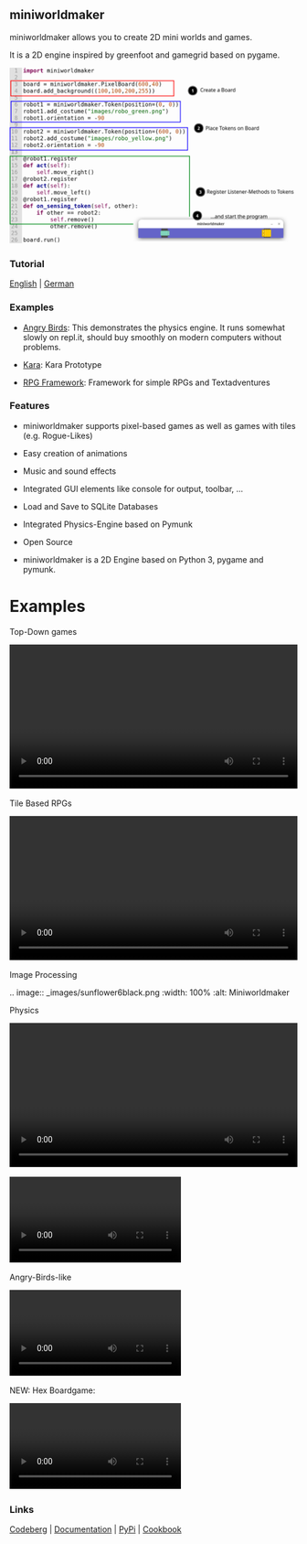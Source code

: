 miniworldmaker
---------

miniworldmaker allows you to create 2D mini worlds and games. 

It is a 2D engine inspired by greenfoot and gamegrid based on pygame.

<kbd>
<img src="example.png" alt="example"></img>
</kbd>

### Tutorial

[English](https://miniworldmaker.de/objectsfirst_english/01_installation.html) | [German](https://miniworldmaker.de/objectsfirst_german/01_installation.html) 


### Examples

  * [Angry Birds](https://replit.com/@a_siebel/miniworldmaker-Angry-birds): This demonstrates the physics engine. It runs somewhat slowly on repl.it, should buy smoothly on modern computers without problems.

  * [Kara](https://replit.com/@a_siebel/Kara-in-miniworldmaker"): Kara Prototype
 
  * [RPG Framework](https://replit.com/@a_siebel/RPG-Framework-for-miniworldmaker): Framework for simple RPGs and Textadventures


### Features

  * miniworldmaker supports pixel-based games as well as games with 
  tiles (e.g. Rogue-Likes)
  
  * Easy creation of animations
  
  * Music and sound effects
  
  * Integrated GUI elements like console for output, toolbar, ...
    
  * Load and Save to SQLite Databases
  
  * Integrated Physics-Engine based on Pymunk
  
  * Open Source
  
  * miniworldmaker is a 2D Engine based on Python 3, pygame and pymunk.

Examples
========

Top-Down games
  
<video controls loop width=100%>
<source src="_static/asteroids.webm" type="video/webm">
  <source src="_static/asteroids.mp4" type="video/mp4">
  Your browser does not support the video tag.
</video>

Tile Based RPGs

<video controls loop width=100%>
<source src="_static/rpg1.webm" type="video/webm">
  <source src="_static/rpg1.mp4" type="video/mp4">
  Your browser does not support the video tag.
</video>

Image Processing

.. image:: _images/sunflower6black.png
  :width: 100%
  :alt: Miniworldmaker

Physics

<video controls loop width=100%>
<source src="_static/physics_sim.webm" type="video/webm">
  <source src="_static/physics_sim.mp4" type="video/mp4">
  Your browser does not support the video tag.
</video>

![[video](docs/source/_images/joints1.png)](docs/source/_static/joints.mp4)

Angry-Birds-like

![[video](docs/source/_images/angry_birds.png)](docs/source/_static/angry.mp4)

NEW: Hex Boardgame:

![[video](docs/source/_images/hexboard.png)](docs/source/_static/hex_boardgame_short.mp4)
### Links

[Codeberg](https://codeberg.org/a_siebel/miniworldmaker) | [Documentation](http://miniworldmaker.de/) | [PyPi](https://pypi.org/project/miniworldmaker/) | [Cookbook](https://codeberg.org/a_siebel/miniworldmaker_cookbook/src/branch/main/)
